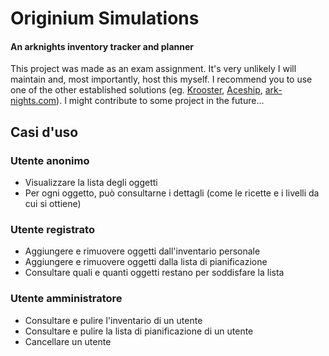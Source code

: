 # Originium Simulations

#### An arknights inventory tracker and planner

This project was made as an exam assignment. It's very unlikely I will maintain and, most importantly, host this myself. I recommend you to use one of the other established solutions (eg. [Krooster](https://www.krooster.com/), [Aceship](https://aceship.github.io/AN-EN-Tags/index.html), [ark-nights.com](https://ark-nights.com/)). I might contribute to some project in the future...

## Casi d'uso

### Utente anonimo

- Visualizzare la lista degli oggetti
- Per ogni oggetto, può consultarne i dettagli (come le ricette e i livelli da cui si ottiene)

### Utente registrato

- Aggiungere e rimuovere oggetti dall'inventario personale
- Aggiungere e rimuovere oggetti dalla lista di pianificazione
- Consultare quali e quanti oggetti restano per soddisfare la lista

### Utente amministratore

- Consultare e pulire l'inventario di un utente
- Consultare e pulire la lista di pianificazione di un utente
- Cancellare un utente
